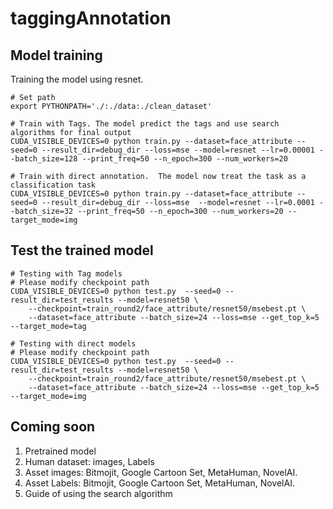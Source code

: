# taggingAnnotation

## Model training

Training the model using resnet. 
```
# Set path
export PYTHONPATH='./:./data:./clean_dataset'

# Train with Tags. The model predict the tags and use search algorithms for final output
CUDA_VISIBLE_DEVICES=0 python train.py --dataset=face_attribute --seed=0 --result_dir=debug_dir --loss=mse --model=resnet --lr=0.00001 --batch_size=128 --print_freq=50 --n_epoch=300 --num_workers=20

# Train with direct annotation.  The model now treat the task as a classification task
CUDA_VISIBLE_DEVICES=0 python train.py --dataset=face_attribute --seed=0 --result_dir=debug_dir --loss=mse  --model=resnet --lr=0.0001 --batch_size=32 --print_freq=50 --n_epoch=300 --num_workers=20 --target_mode=img

```

## Test the trained model

```
# Testing with Tag models
# Please modify checkpoint path
CUDA_VISIBLE_DEVICES=0 python test.py  --seed=0 --result_dir=test_results --model=resnet50 \
    --checkpoint=train_round2/face_attribute/resnet50/msebest.pt \
    --dataset=face_attribute --batch_size=24 --loss=mse --get_top_k=5 --target_mode=tag 
```

```
# Testing with direct models
# Please modify checkpoint path
CUDA_VISIBLE_DEVICES=0 python test.py  --seed=0 --result_dir=test_results --model=resnet50 \
    --checkpoint=train_round2/face_attribute/resnet50/msebest.pt \
    --dataset=face_attribute --batch_size=24 --loss=mse --get_top_k=5 --target_mode=img 
```

## Coming soon
1. Pretrained model
2. Human dataset: images, Labels
3. Asset images: Bitmojit, Google Cartoon Set, MetaHuman, NovelAI. 
4. Asset Labels: Bitmojit, Google Cartoon Set, MetaHuman, NovelAI.
5. Guide of using the search algorithm 


